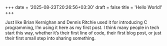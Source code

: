 +++
date = '2025-08-23T20:26:56+03:30'
draft = false
title = 'Hello World!'
+++

Just like Brian Kernighan and Dennis Ritchie used it for introducing C programming, I’m using it here as my first post. I think many people in tech start this way, whether it’s their first line of code, their first blog post, or just their first small step into sharing something.